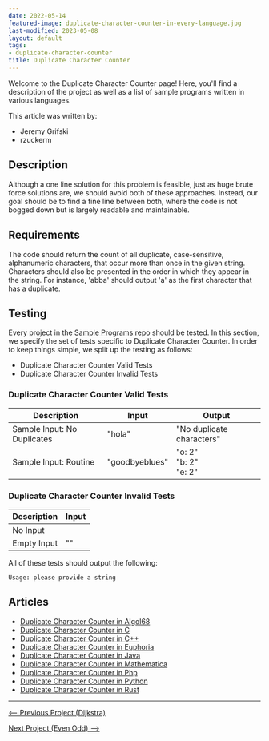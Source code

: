 ```yaml
---
date: 2022-05-14
featured-image: duplicate-character-counter-in-every-language.jpg
last-modified: 2023-05-08
layout: default
tags:
- duplicate-character-counter
title: Duplicate Character Counter
---
```


Welcome to the Duplicate Character Counter page! Here, you'll find a description of the project as well as a list of sample programs written in various languages.

This article was written by:

- Jeremy Grifski
- rzuckerm

## Description

Although a one line solution for this problem is feasible, just as 
huge brute force solutions are, we should avoid both of these 
approaches. Instead, our goal should be to find a fine line between 
both, where the code is not bogged down but is largely readable and 
maintainable.


## Requirements

The code should return the count of all duplicate, case-sensitive, 
alphanumeric characters, that occur more than once in the given string. 
Characters should also be presented in the order in which they appear 
in the string. For instance, 'abba' should output 'a' as the first character 
that has a duplicate.


## Testing

Every project in the [Sample Programs repo](https://github.com/TheRenegadeCoder/sample-programs) should be tested.
In this section, we specify the set of tests specific to Duplicate Character Counter.
In order to keep things simple, we split up the testing as follows:

- Duplicate Character Counter Valid Tests
- Duplicate Character Counter Invalid Tests

### Duplicate Character Counter Valid Tests

| Description | Input | Output |
| ----------- | ----- | ------ |
| Sample Input: No Duplicates | "hola" | "No duplicate characters" |
| Sample Input: Routine | "goodbyeblues" | "o: 2"<br>"b: 2"<br>"e: 2" |

### Duplicate Character Counter Invalid Tests

| Description | Input |
| ----------- | ----- |
| No Input |  |
| Empty Input | "" |

All of these tests should output the following:

```
Usage: please provide a string
```


## Articles

- [Duplicate Character Counter in Algol68](https://sampleprograms.io/projects/duplicate-character-counter/algol68)
- [Duplicate Character Counter in C](https://sampleprograms.io/projects/duplicate-character-counter/c)
- [Duplicate Character Counter in C++](https://sampleprograms.io/projects/duplicate-character-counter/c-plus-plus)
- [Duplicate Character Counter in Euphoria](https://sampleprograms.io/projects/duplicate-character-counter/euphoria)
- [Duplicate Character Counter in Java](https://sampleprograms.io/projects/duplicate-character-counter/java)
- [Duplicate Character Counter in Mathematica](https://sampleprograms.io/projects/duplicate-character-counter/mathematica)
- [Duplicate Character Counter in Php](https://sampleprograms.io/projects/duplicate-character-counter/php)
- [Duplicate Character Counter in Python](https://sampleprograms.io/projects/duplicate-character-counter/python)
- [Duplicate Character Counter in Rust](https://sampleprograms.io/projects/duplicate-character-counter/rust)

***

<nav class="project-nav">

<div id="prev" markdown="1">

[<-- Previous Project (Dijkstra)](https://sampleprograms.io/projects/dijkstra)

</div>

<div id="next" markdown="1">

[Next Project (Even Odd) -->](https://sampleprograms.io/projects/even-odd)

</div>

</nav>